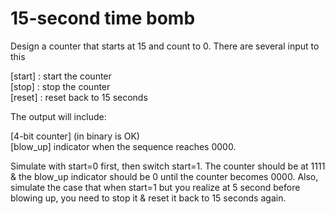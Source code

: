 # 15-second time bomb
Design a counter that starts at 15 and count to 0. There are several input to this  
  
[start] : start the counter  
[stop] : stop the counter  
[reset] : reset back to 15 seconds  
  
The output will include:  
  
\[4-bit counter\] (in binary is OK)  
[blow_up] indicator when the sequence reaches 0000.  
  
Simulate with start=0 first, then switch start=1. The counter should be at 1111 & the blow_up indicator should be 0 until the counter becomes 0000. Also, simulate the case that when start=1 but you realize at 5 second before blowing up, you need to stop it & reset it back to 15 seconds again.